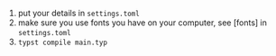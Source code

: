 
1. put your details in `settings.toml`
2. make sure you use fonts you have on your computer, see  [fonts] in `settings.toml`
3. `typst compile main.typ`
